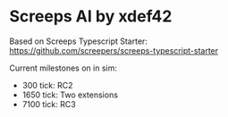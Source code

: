 # Screeps AI by xdef42

Based on Screeps Typescript Starter: https://github.com/screepers/screeps-typescript-starter

Current milestones on in sim:
- 300 tick: RC2
- 1650 tick: Two extensions
- 7100 tick: RC3
